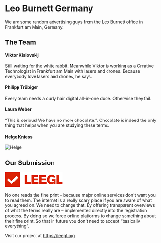 Leo Burnett Germany
===================

We are some random advertising guys from the Leo Burnett office in Frankfurt am Main, Germany.

The Team
--------

#### Viktor Kislovskij
Still waiting for the white rabbit. Meanwhile Viktor is working as a Creative Technologist in Frankfurt am Main with lasers and drones. Because everybody love lasers and drones, he says.

#### Philipp Trübiger
Every team needs a curly hair digital all-in-one dude. Otherwise they fail.

#### Laura Weber
“This is serious! We have no more chocolate.”. Chocolate is indeed the only thing that helps when you are studying these terms.

#### Helge Kniess
![Helge](/img/helge.jpg)


Our Submission
--------------

[![LEEGL.org](https://github.com/kislovskij/leegl/raw/master/chrome-extension/app/images/leegl.png "LEEGL.org")](https://leegl.org)

No one reads the fine print - because major online services don't want you to read them. The internet is a really scary place if you are aware of what you agreed on. We need to change that. By offering transparent overviews of what the terms really are – implemented directly into the registration process. By doing so we force online platforms to change something about their fine print. So that in future you don't need to accept “basically everything”.

Visit our project at https://leegl.org
